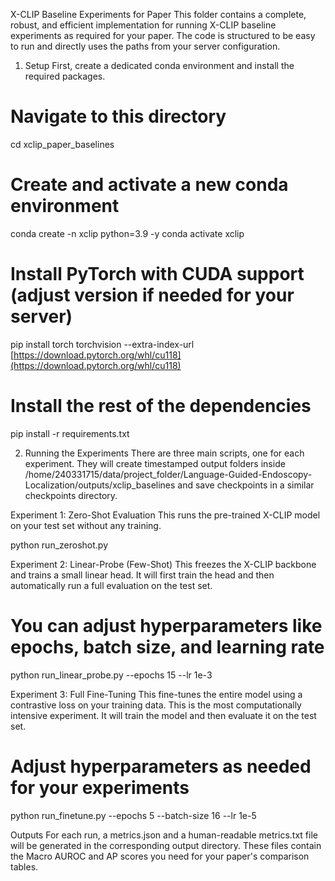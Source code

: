 X-CLIP Baseline Experiments for Paper
This folder contains a complete, robust, and efficient implementation for running X-CLIP baseline experiments as required for your paper. The code is structured to be easy to run and directly uses the paths from your server configuration.

1. Setup
First, create a dedicated conda environment and install the required packages.

# Navigate to this directory
cd xclip_paper_baselines

# Create and activate a new conda environment
conda create -n xclip python=3.9 -y
conda activate xclip

# Install PyTorch with CUDA support (adjust version if needed for your server)
pip install torch torchvision --extra-index-url [https://download.pytorch.org/whl/cu118](https://download.pytorch.org/whl/cu118)

# Install the rest of the dependencies
pip install -r requirements.txt

2. Running the Experiments
There are three main scripts, one for each experiment. They will create timestamped output folders inside /home/240331715/data/project_folder/Language-Guided-Endoscopy-Localization/outputs/xclip_baselines and save checkpoints in a similar checkpoints directory.

Experiment 1: Zero-Shot Evaluation
This runs the pre-trained X-CLIP model on your test set without any training.

python run_zeroshot.py

Experiment 2: Linear-Probe (Few-Shot)
This freezes the X-CLIP backbone and trains a small linear head. It will first train the head and then automatically run a full evaluation on the test set.

# You can adjust hyperparameters like epochs, batch size, and learning rate
python run_linear_probe.py --epochs 15 --lr 1e-3

Experiment 3: Full Fine-Tuning
This fine-tunes the entire model using a contrastive loss on your training data. This is the most computationally intensive experiment. It will train the model and then evaluate it on the test set.

# Adjust hyperparameters as needed for your experiments
python run_finetune.py --epochs 5 --batch-size 16 --lr 1e-5

Outputs
For each run, a metrics.json and a human-readable metrics.txt file will be generated in the corresponding output directory. These files contain the Macro AUROC and AP scores you need for your paper's comparison tables.

